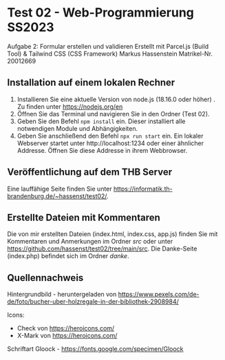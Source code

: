 # Test 02 - Web-Programmierung SS2023

Aufgabe 2: Formular erstellen und validieren
Erstellt mit Parcel.js (Build Tool) & Tailwind CSS (CSS Framework)
Markus Hassenstein
Matrikel-Nr. 20012669

## Installation auf einem lokalen Rechner

1.  Installieren Sie eine aktuelle Version von node.js (18.16.0 oder höher) . Zu finden unter https://nodejs.org/en
2.  Öffnen Sie das Terminal und navigieren Sie in den Ordner (Test 02).
3.  Geben Sie den Befehl `npm install` ein. Dieser installiert alle notwendigen Module und Abhängigkeiten.
4.  Geben Sie anschließend den Befehl `npx run start` ein. Ein lokaler Webserver startet unter http://localhost:1234 oder einer ähnlicher Addresse. Öffnen Sie diese Addresse in ihrem Webbrowser.

## Veröffentlichung auf dem THB Server

Eine lauffähige Seite finden Sie unter https://informatik.th-brandenburg.de/~hassenst/test02/.

## Erstellte Dateien mit Kommentaren

Die von mir erstellten Dateien (index.html, index.css, app.js) finden Sie mit Kommentaren und Anmerkungen im Ordner _src_ oder unter https://github.com/hassenst/test02/tree/main/src.
Die Danke-Seite (index.php) befindet sich im Ordner _danke_.

## Quellennachweis

Hintergrundbild - heruntergeladen von https://www.pexels.com/de-de/foto/bucher-uber-holzregale-in-der-bibliothek-2908984/

Icons:

- Check von https://heroicons.com/
- X-Mark von https://heroicons.com/

Schriftart Gloock - https://fonts.google.com/specimen/Gloock
